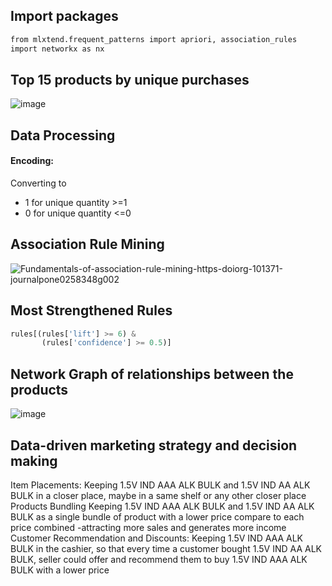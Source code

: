 
## Import packages

```bash
from mlxtend.frequent_patterns import apriori, association_rules
import networkx as nx
```

## Top 15 products by unique purchases

![image](https://user-images.githubusercontent.com/113231185/197387574-fc3a8ee7-e10e-4e9c-980f-d52d10507842.png)


##  Data Processing

  
  <h4>Encoding:</h4> Converting to
  

- 1 for unique quantity >=1
- 0 for unique quantity <=0

## Association Rule Mining


![Fundamentals-of-association-rule-mining-https-doiorg-101371-journalpone0258348g002](https://user-images.githubusercontent.com/113231185/197386047-8b43b1fe-d08b-421f-8de6-30f10be01ac7.png)


## Most Strengthened Rules


```python
rules[(rules['lift'] >= 6) &
       (rules['confidence'] >= 0.5)]
```

## Network Graph of relationships between the products
![image](https://user-images.githubusercontent.com/113231185/197387634-23d411e1-90c5-4a04-8fba-cfae82931f59.png)

## Data-driven marketing strategy and decision making

Item Placements:
Keeping 1.5V IND AAA ALK BULK and 1.5V IND AA ALK BULK in a closer place, maybe in a same shelf or any other closer place
Products Bundling
Keeping 1.5V IND AAA ALK BULK and 1.5V IND AA ALK BULK as a single bundle of product with a lower price compare to each price combined -attracting more sales and generates more income
Customer Recommendation and Discounts:
Keeping 1.5V IND AAA ALK BULK in the cashier, so that every time a customer bought 1.5V IND AA ALK BULK, seller could offer and recommend them to buy 1.5V IND AAA ALK BULK with a lower price
